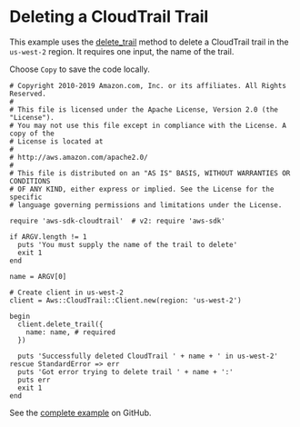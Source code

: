 # Deleting a CloudTrail Trail<a name="cloudtrail-example-delete-trail"></a>

This example uses the [delete\_trail](https://docs.aws.amazon.com/sdkforruby/api/Aws/CloudTrail/Client.html#delete_trail-instance_method) method to delete a CloudTrail trail in the `us-west-2` region\. It requires one input, the name of the trail\.

Choose `Copy` to save the code locally\.

```
# Copyright 2010-2019 Amazon.com, Inc. or its affiliates. All Rights Reserved.
#
# This file is licensed under the Apache License, Version 2.0 (the "License").
# You may not use this file except in compliance with the License. A copy of the
# License is located at
#
# http://aws.amazon.com/apache2.0/
#
# This file is distributed on an "AS IS" BASIS, WITHOUT WARRANTIES OR CONDITIONS
# OF ANY KIND, either express or implied. See the License for the specific
# language governing permissions and limitations under the License.

require 'aws-sdk-cloudtrail'  # v2: require 'aws-sdk'

if ARGV.length != 1
  puts 'You must supply the name of the trail to delete'
  exit 1
end

name = ARGV[0]

# Create client in us-west-2
client = Aws::CloudTrail::Client.new(region: 'us-west-2')

begin
  client.delete_trail({
    name: name, # required
  })

  puts 'Successfully deleted CloudTrail ' + name + ' in us-west-2'
rescue StandardError => err
  puts 'Got error trying to delete trail ' + name + ':'
  puts err
  exit 1
end
```

See the [complete example](https://github.com/awsdocs/aws-doc-sdk-examples/blob/master/ruby/example_code/cloudtrail/aws-ruby-sdk-cloudtrail-example-delete-trail.rb) on GitHub\.